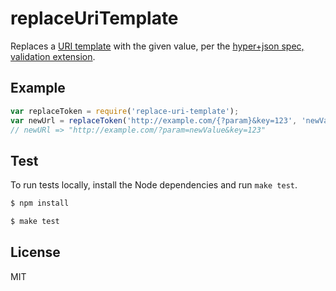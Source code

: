# replaceUriTemplate

Replaces a [URI template](http://tools.ietf.org/html/rfc6570) with the given value, per the [hyper+json spec, validation extension](https://github.com/hypergroup/hyper-json/blob/master/extensions/validate-link.md).


## Example
```js
var replaceToken = require('replace-uri-template');
var newUrl = replaceToken('http://example.com/{?param}&key=123', 'newValue')
// newURl => "http://example.com/?param=newValue&key=123"
```


## Test

To run tests locally, install the Node dependencies and run `make test`.

```sh
$ npm install
```
```sh
$ make test
```

## License

MIT
